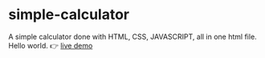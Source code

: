 # simple-calculator
A simple calculator done with HTML, CSS, JAVASCRIPT, all in one html file.
Hello world.
👉 <a href="https://chafai-abdelkrim.github.io/simple-calculator/">live demo</a> 
